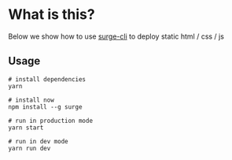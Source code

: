 # What is this?

Below we show how to use [surge-cli](https://surge.sh/) to deploy static html / css / js

## Usage

	# install dependencies
	yarn

	# install now
	npm install --g surge

	# run in production mode
	yarn start

	# run in dev mode
	yarn run dev

